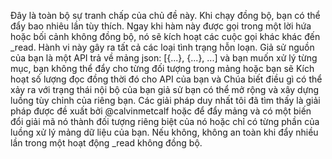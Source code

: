 Đây là toàn bộ sự tranh chấp của chủ đề này. Khi chạy đồng bộ, bạn có thể đẩy bao nhiêu lần tùy thích. Ngay khi hàm này được gọi trong một lời hứa hoặc bối cảnh không đồng bộ, nó sẽ kích hoạt các cuộc gọi khác khác đến _read. Hành vi này gây ra tất cả các loại tình trạng hỗn loạn. Giả sử nguồn của bạn là một API trả về mảng json: [{...}, {...}, ...] và bạn muốn xử lý từng mục, bạn không thể đẩy cho từng đối tượng trong mảng hoặc bạn sẽ Kích hoạt số lượng đọc đồng thời đó cho API của bạn và Chúa biết điều gì có thể xảy ra với trạng thái nội bộ của bạn giả sử bạn có thể mở rộng và xây dựng luồng tùy chỉnh của riêng bạn. Các giải pháp duy nhất tôi đã tìm thấy là giải pháp được đề xuất bởi @calvinmetcalf hoặc để đẩy mảng và có một biến đổi giải mã nó thành đối tượng riêng biệt của nó hoặc chỉ có từng phần của luồng xử lý mảng dữ liệu của bạn. Nếu không, không an toàn khi đẩy nhiều lần trong một hoạt động _read không đồng bộ.